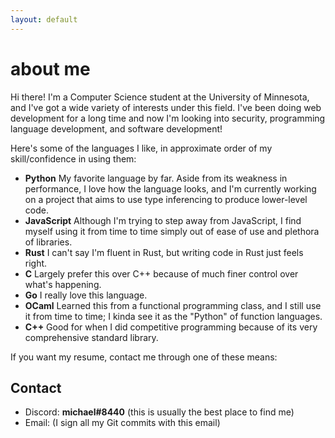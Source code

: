 ```yaml
---
layout: default
---
```


# about me

Hi there! I'm a Computer Science student at the University of Minnesota, and I've got a wide variety of interests under this field. I've been doing web development for a long time and now I'm looking into security, programming language development, and software development!

Here's some of the languages I like, in approximate order of my skill/confidence in using them:

- **Python** My favorite language by far. Aside from its weakness in performance, I love how the language looks, and I'm currently working on a project that aims to use type inferencing to produce lower-level code.
- **JavaScript** Although I'm trying to step away from JavaScript, I find myself using it from time to time simply out of ease of use and plethora of libraries.
- **Rust** I can't say I'm fluent in Rust, but writing code in Rust just feels right.
- **C** Largely prefer this over C++ because of much finer control over what's happening.
- **Go** I really love this language.
- **OCaml** Learned this from a functional programming class, and I still use it from time to time; I kinda see it as the "Python" of function languages.
- **C++** Good for when I did competitive programming because of its very comprehensive standard library.

If you want my resume, contact me through one of these means:

## Contact
- Discord: **michael#8440** (this is usually the best place to find me)
- Email: (I sign all my Git commits with this email)
